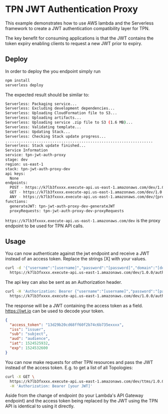 <!--
title: TPN JWT Authentication Proxy
description: This example demonstrates how to use AWS lambda and the Serverless framework to create a JWT authentication compatibility layer for TPN.
layout: Doc
-->
# TPN JWT Authentication Proxy

This example demonstrates how to use AWS lambda and the Serverless framework
to create a JWT authentication compatibility layer for TPN.

The key benefit for consuming applications is that the JWT contains the token
expiry enabling clients to request a new JWT prior to expiry.

## Deploy

In order to deploy the you endpoint simply run

```bash
npm install
serverless deploy
```

The expected result should be similar to:

```bash
Serverless: Packaging service...
Serverless: Excluding development dependencies...
Serverless: Uploading CloudFormation file to S3...
Serverless: Uploading artifacts...
Serverless: Uploading service .zip file to S3 (1.6 MB)...
Serverless: Validating template...
Serverless: Updating Stack...
Serverless: Checking Stack update progress...
..................................................................
Serverless: Stack update finished...
Service Information
service: tpn-jwt-auth-proxy
stage: dev
region: us-east-1
stack: tpn-jwt-auth-proxy-dev
api keys:
  None
endpoints:
  POST - https://k7lb3fxxxx.execute-api.us-east-1.amazonaws.com/dev/1.0.0/auth/generatejwt
  GET - https://k7lb3fxxxx.execute-api.us-east-1.amazonaws.com/dev/1.0.0/auth/generatejwt
  ANY - https://k7lb3fxxxx.execute-api.us-east-1.amazonaws.com/dev/{proxy+}
functions:
  generateJWT: tpn-jwt-auth-proxy-dev-generateJWT
  proxyRequests: tpn-jwt-auth-proxy-dev-proxyRequests
```
`https://k7lb3fxxxx.execute-api.us-east-1.amazonaws.com/dev` is the proxy
endpoint to be used for TPN API calls.

## Usage

You can now authenticate against the jwt endpoint and receive a JWT instead of
an access token. Replace the strings [X] with your values.

```bash
curl -d '{"username":"[username]","password":"[password]","domain":"[domain]"}' \
  https://k7lb3fxxxx.execute-api.us-east-1.amazonaws.com/dev/1.0.0/auth/generatejwt
```

The api key can also be sent as an Authorization header.

```bash
curl -H 'Authorization: Bearer {"username":"[username]","password":"[password]","domain":"[domain]"}' \
  https://k7lb3fxxxx.execute-api.us-east-1.amazonaws.com/dev/1.0.0/auth/generatejwt
```

The response will be a JWT containing the access token as a field. https://jwt.io
can be used to decode your token.

```json
{
  "access_token": "13d29b20cd68ff60f2b74c6b735exxxx",
  "iss": "issuer",
  "sub": "subject",
  "aud": "audience",
  "iat": 1524525932,
  "exp": 1524532600
}
```

You can now make requests for other TPN resources and pass the JWT instead of
the access token. E.g. to get a list of all Topologies:

```bash
curl -X GET \
  https://k7lb3fxxxx.execute-api.us-east-1.amazonaws.com/dev/ttms/1.0.0/topology_tag \
  -H 'Authorization: Bearer [your JWT]'
```

Aside from the change of endpoint (to your Lambda's API Gateway endpoint)
and the access token being replaced by the JWT using the TPN API is identical
to using it directly.